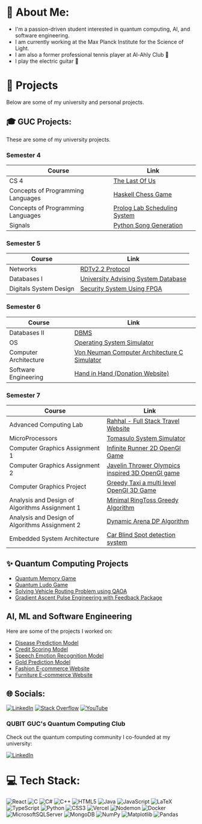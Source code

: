 # 💫 About Me:
- I'm a passion-driven student interested in quantum computing, AI, and software engineering.
- I am currently working at the Max Planck Institute for the Science of Light.
- I am also a former professional tennis player at Al-Ahly Club 🦅
- I play the electric guitar 🎸

# 🎯 Projects
Below are some of my university and personal projects. 


## 🎓 GUC Projects:
These are some of my university projects.

### Semester 4
| Course                          | Link                                                                   |
|---------------------------------|------------------------------------------------------------------------|
| CS 4                            | [The Last Of Us](https://github.com/YousefElbrolosy/The-Last-Of-Us-2D-Survival-Game) |
| Concepts of Programming Languages | [Haskell Chess Game](https://github.com/YousefElbrolosy/ChessGame) |
| Concepts of Programming Languages | [Prolog Lab Scheduling System](https://github.com/YousefElbrolosy/Labs_Scheduling_System)            |
| Signals                         | [Python Song Generation](https://github.com/YousefElbrolosy/AudioProcessing-NoiseFiltering/tree/main) |

### Semester 5
| Course   | Link                                                      |
|----------|-----------------------------------------------------------|
| Networks | [RDTv2.2 Protocol](https://github.com/YousefElbrolosy/RDTv2.2-Protocol-Project)     |
| Databases I | [University Advising System Database](https://github.com/YousefElbrolosy/University-Advising-System)    |
| Digitals System Design | [Security System Using FPGA](https://github.com/YousefElbrolosy/FPGA-Secure-The-Room) |

### Semester 6
| Course                  | Link                                                                                     |
|-------------------------|------------------------------------------------------------------------------------------|
| Databases II            | [DBMS](https://github.com/OmarKongo/DataBaseEngine)                                      |
| OS                      | [Operating System Simulator](https://github.com/FarahFaisall/Operating_System)           |
| Computer Architecture   | [Von Neuman Computer Architecture C Simulator](https://github.com/YousefElbrolosy/Spicy-Von-Neumann-Fillet-with-extra-shifts) |
| Software Engineering    | [Hand in Hand (Donation Website)](https://github.com/NadaALazab/Pooh-Party)              |

### Semester 7
| Course                  | Link                                                                                     |
|-------------------------|------------------------------------------------------------------------------------------|
| Advanced Computing Lab  | [Rahhal - Full Stack Travel Website](https://github.com/Advanced-computer-lab-2024/Rahhal) |
| MicroProcessors         | [Tomasulo System Simulator](https://github.com/MohamedEmadFahmy/tomasulo-algorithm)      |
| Computer Graphics Assignment 1 | [Infinite Runner 2D OpenGl Game](https://github.com/YousefElbrolosy/InfiniteRunner) |
| Computer Graphics Assignment 2 | [Javelin Thrower Olympics inspired 3D OpenGl game](https://github.com/YousefElbrolosy/Javelin-Thrower-3D-OpenGl-Game) |
| Computer Graphics Project | [Greedy Taxi a multi level OpenGl 3D Game](https://github.com/mahmoudahroug/Greedy-Taxi) |
| Analysis and Design of Algorithms Assignment 1 | [Minimal RingToss Greedy Algorithm](https://github.com/YousefElbrolosy/RingToss-Greedy-Algorithm) |
| Analysis and Design of Algorithms Assignment 2 | [Dynamic Arena DP Algorithm](https://github.com/nadinetarikk/DynamicArena-DP-Algorithm) |
| Embedded System Architecture | [Car Blind Spot detection system](https://github.com/nadinetarikk/Blind_Spot_Detection_System)|





## ✨ Quantum Computing Projects

- [Quantum Memory Game](https://github.com/YousefElbrolosy/Quantum-Memory-Game)
- [Quantum Ludo Game](https://github.com/YousefElbrolosy/Quantum-Ludo)
- [Solving Vehicle Routing Problem using QAOA](https://github.com/YousefElbrolosy/VRP)
- [Gradient Ascent Pulse Engineering with Feedback Package](https://github.com/YousefElbrolosy/feedback-grape)

## AI, ML and Software Engineering
Here are some of the projects I worked on:

- [Disease Prediction Model](https://github.com/YousefElbrolosy/CodeAlpha_Disease_Prediction_from_Medical_Data)
- [Credit Scoring Model](https://github.com/YousefElbrolosy/CodeAlpha_Credit_Scoring_Model)
- [Speech Emotion Recognition Model](https://github.com/YousefElbrolosy/CodeAlpha_Emotion_Recognition_from_Speech)
- [Gold Prediction Model](https://github.com/YousefElbrolosy/gold_prices_prediction_model)
- [Fashion E-commerce Website](https://github.com/YousefElbrolosy/ecommerce)
- [Furniture E-commerce Website](https://github.com/YousefElbrolosy/ecommerce-app)


## 🌐 Socials:
[![LinkedIn](https://img.shields.io/badge/LinkedIn-%230077B5.svg?logo=linkedin&logoColor=white)](https://linkedin.com/in/yousefelbrolosy/) [![Stack Overflow](https://img.shields.io/badge/-Stackoverflow-FE7A16?logo=stack-overflow&logoColor=white)](https://quantumcomputing.stackexchange.com/users/12207/yousef-elbrolosy) [![YouTube](https://img.shields.io/badge/YouTube-%23FF0000.svg?logo=YouTube&logoColor=white)](https://youtube.com/@yousefelbrolosy9753) 

### QUBIT GUC's Quantum Computing Club

Check out the quantum computing community I co-founded at my university:

[![LinkedIn](https://img.shields.io/badge/LinkedIn-%230077B5.svg?logo=linkedin&logoColor=white)](https://www.linkedin.com/company/qubit-guc-quantum-computing-club) 


# 💻 Tech Stack:
![React](https://img.shields.io/badge/react-%2320232a.svg?style=for-the-badge&logo=react&logoColor=%2361DAFB) ![C](https://img.shields.io/badge/c-%2300599C.svg?style=for-the-badge&logo=c&logoColor=white) ![C#](https://img.shields.io/badge/c%23-%23239120.svg?style=for-the-badge&logo=csharp&logoColor=white) ![C++](https://img.shields.io/badge/c++-%2300599C.svg?style=for-the-badge&logo=c%2B%2B&logoColor=white) ![HTML5](https://img.shields.io/badge/html5-%23E34F26.svg?style=for-the-badge&logo=html5&logoColor=white) ![Java](https://img.shields.io/badge/java-%23ED8B00.svg?style=for-the-badge&logo=openjdk&logoColor=white) ![JavaScript](https://img.shields.io/badge/javascript-%23323330.svg?style=for-the-badge&logo=javascript&logoColor=%23F7DF1E) ![LaTeX](https://img.shields.io/badge/latex-%23008080.svg?style=for-the-badge&logo=latex&logoColor=white) ![TypeScript](https://img.shields.io/badge/typescript-%23007ACC.svg?style=for-the-badge&logo=typescript&logoColor=white) ![Python](https://img.shields.io/badge/python-3670A0?style=for-the-badge&logo=python&logoColor=ffdd54) ![CSS3](https://img.shields.io/badge/css3-%231572B6.svg?style=for-the-badge&logo=css3&logoColor=white) ![Vercel](https://img.shields.io/badge/vercel-%23000000.svg?style=for-the-badge&logo=vercel&logoColor=white) ![Nodemon](https://img.shields.io/badge/NODEMON-%23323330.svg?style=for-the-badge&logo=nodemon&logoColor=%BBDEAD) ![Docker](https://img.shields.io/badge/docker-%230db7ed.svg?style=for-the-badge&logo=docker&logoColor=white) ![MicrosoftSQLServer](https://img.shields.io/badge/Microsoft%20SQL%20Server-CC2927?style=for-the-badge&logo=microsoft%20sql%20server&logoColor=white) ![MongoDB](https://img.shields.io/badge/MongoDB-%234ea94b.svg?style=for-the-badge&logo=mongodb&logoColor=white) ![NumPy](https://img.shields.io/badge/numpy-%23013243.svg?style=for-the-badge&logo=numpy&logoColor=white) ![Matplotlib](https://img.shields.io/badge/Matplotlib-%23ffffff.svg?style=for-the-badge&logo=Matplotlib&logoColor=black) ![Pandas](https://img.shields.io/badge/pandas-%23150458.svg?style=for-the-badge&logo=pandas&logoColor=white)


